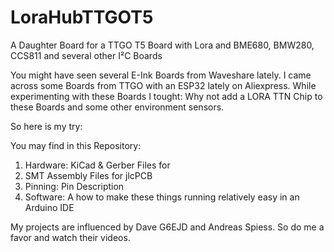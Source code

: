 # LoraHubTTGOT5
A Daughter Board for a TTGO T5 Board with Lora and BME680, BMW280, CCS811 and several other I²C Boards


You might have seen several E-Ink Boards from Waveshare lately. I came across some Boards from TTGO with an ESP32 lately on Aliexpress.
While experimenting with these Boards I tought: Why not add a LORA TTN Chip to these Boards and some other environment sensors.

So here is my try:

You may find in this Repository:
1. Hardware: KiCad & Gerber Files for 
2. SMT Assembly Files for jlcPCB 
3. Pinning: Pin Description
4. Software: A how to make these things running relatively easy in an Arduino IDE

My projects are influenced by Dave G6EJD and Andreas Spiess. So do me a favor and watch their videos.

